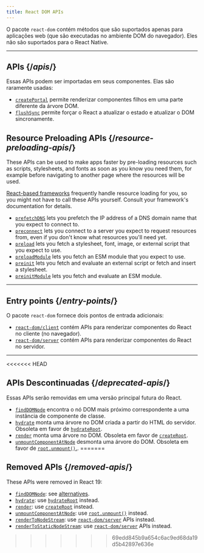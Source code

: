 ```yaml
---
title: React DOM APIs
---
```


<Intro>

O pacote `react-dom` contém métodos que são suportados apenas para aplicações web (que são executadas no ambiente DOM do navegador). Eles não são suportados para o React Native.

</Intro>

---

## APIs {/*apis*/}

Essas APIs podem ser importadas em seus componentes. Elas são raramente usadas:

* [`createPortal`](/reference/react-dom/createPortal) permite renderizar componentes filhos em uma parte diferente da árvore DOM.
* [`flushSync`](/reference/react-dom/flushSync) permite forçar o React a atualizar o estado e atualizar o DOM sincronamente.

## Resource Preloading APIs {/*resource-preloading-apis*/}

These APIs can be used to make apps faster by pre-loading resources such as scripts, stylesheets, and fonts as soon as you know you need them, for example before navigating to another page where the resources will be used.

[React-based frameworks](/learn/start-a-new-react-project) frequently handle resource loading for you, so you might not have to call these APIs yourself. Consult your framework's documentation for details.

* [`prefetchDNS`](/reference/react-dom/prefetchDNS) lets you prefetch the IP address of a DNS domain name that you expect to connect to.
* [`preconnect`](/reference/react-dom/preconnect) lets you connect to a server you expect to request resources from, even if you don't know what resources you'll need yet.
* [`preload`](/reference/react-dom/preload) lets you fetch a stylesheet, font, image, or external script that you expect to use.
* [`preloadModule`](/reference/react-dom/preloadModule) lets you fetch an ESM module that you expect to use.
* [`preinit`](/reference/react-dom/preinit) lets you fetch and evaluate an external script or fetch and insert a stylesheet.
* [`preinitModule`](/reference/react-dom/preinitModule) lets you fetch and evaluate an ESM module.

---

## Entry points {/*entry-points*/}

O pacote `react-dom` fornece dois pontos de entrada adicionais:

* [`react-dom/client`](/reference/react-dom/client) contém APIs para renderizar componentes do React no cliente (no navegador).
* [`react-dom/server`](/reference/react-dom/server) contém APIs para renderizar componentes do React no servidor.

---

<<<<<<< HEAD
## APIs Descontinuadas {/*deprecated-apis*/}

<Deprecated>

Essas APIs serão removidas em uma versão principal futura do React.

</Deprecated>

* [`findDOMNode`](/reference/react-dom/findDOMNode) encontra o nó DOM mais próximo correspondente a uma instância de componente de classe.
* [`hydrate`](/reference/react-dom/hydrate) monta uma árvore no DOM criada a partir do HTML do servidor. Obsoleta em favor de [`hydrateRoot`](/reference/react-dom/client/hydrateRoot).
* [`render`](/reference/react-dom/render) monta uma árvore no DOM. Obsoleta em favor de [`createRoot`](/reference/react-dom/client/createRoot).
* [`unmountComponentAtNode`](/reference/react-dom/unmountComponentAtNode) desmonta uma árvore do DOM. Obsoleta em favor de [`root.unmount()`.](/reference/react-dom/client/createRoot#root-unmount).
=======
## Removed APIs {/*removed-apis*/}

These APIs were removed in React 19:

* [`findDOMNode`](https://18.react.dev/reference/react-dom/findDOMNode): see [alternatives](https://18.react.dev/reference/react-dom/findDOMNode#alternatives).
* [`hydrate`](https://18.react.dev/reference/react-dom/hydrate): use [`hydrateRoot`](/reference/react-dom/client/hydrateRoot) instead.
* [`render`](https://18.react.dev/reference/react-dom/render): use [`createRoot`](/reference/react-dom/client/createRoot) instead.
* [`unmountComponentAtNode`](/reference/react-dom/unmountComponentAtNode): use [`root.unmount()`](/reference/react-dom/client/createRoot#root-unmount) instead.
* [`renderToNodeStream`](https://18.react.dev/reference/react-dom/server/renderToNodeStream): use [`react-dom/server`](/reference/react-dom/server) APIs instead.
* [`renderToStaticNodeStream`](https://18.react.dev/reference/react-dom/server/renderToStaticNodeStream): use [`react-dom/server`](/reference/react-dom/server) APIs instead.
>>>>>>> 69edd845b9a654c6ac9ed68da19d5b42897e636e

